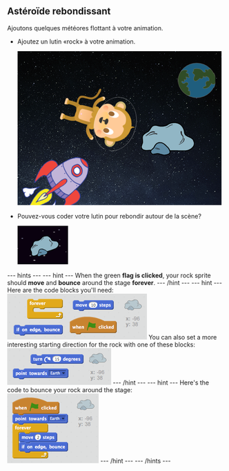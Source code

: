 ## Astéroïde rebondissant

Ajoutons quelques météores flottant à votre animation.

+ Ajoutez un lutin «rock» à votre animation.
    
    ![Ajout d’un lutin de roche](images/space-rock-sprite.png)

+ Pouvez-vous coder votre lutin pour rebondir autour de la scène?
    
    ![Tester un rocher rebondissant](images/space-bounce-test.png)

\--- hints \--- \--- hint \--- When the green **flag is clicked**, your rock sprite should **move** and **bounce** around the stage **forever**. \--- /hint \--- \--- hint \--- Here are the code blocks you'll need: ![Blocks for a bouncing rock](images/space-bounce-blocks.png) You can also set a more interesting starting direction for the rock with one of these blocks: ![Setting the rock's initial position](images/space-initial-position.png) \--- /hint \--- \--- hint \--- Here's the code to bounce your rock around the stage: ![Code for a bouncing rock](images/space-bounce-code.png) \--- /hint \--- \--- /hints \---